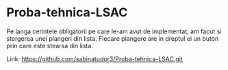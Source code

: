 # Proba-tehnica-LSAC

Pe langa cerintele obligatorii pe care le-am avut de implementat, am facut si stergerea unei plangeri din lista. 
Fiecare plangere are in dreptul ei un buton prin care este stearsa din lista.


Link: https://github.com/sabinatudor3/Proba-tehnica-LSAC.git
